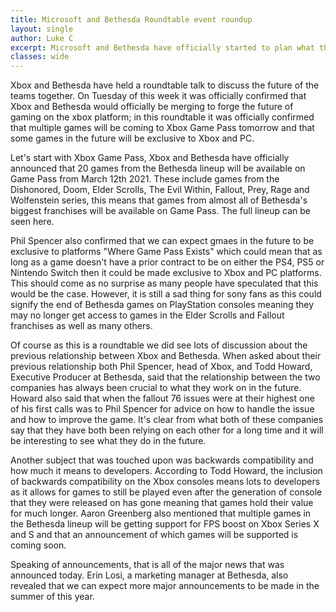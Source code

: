 ```yaml
---
title: Microsoft and Bethesda Roundtable event roundup
layout: single
author: Luke C
excerpt: Microsoft and Bethesda have officially started to plan what they will do together
classes: wide
---
```


Xbox and Bethesda have held a roundtable talk to discuss the future of the teams together. On Tuesday of this week it was officially confirmed that Xbox and Bethesda would officially be merging to forge the future of gaming on the xbox platform; in this roundtable it was officially confirmed that multiple games will be coming to Xbox Game Pass tomorrow and that some games in the future will be exclusive to Xbox and PC.

Let's start with Xbox Game Pass, Xbox and Bethesda have officially announced that 20 games from the Bethesda lineup will be available on Game Pass from March 12th 2021. These include games from the Dishonored, Doom, Elder Scrolls, The Evil Within, Fallout, Prey, Rage and Wolfenstein series, this means that games from almost all of Bethesda's biggest franchises will be available on Game Pass. The full lineup can be seen here.

Phil Spencer also confirmed that we can expect gmaes in the future to be exclusive to platforms "Where Game Pass Exists" which could mean that as long as a game doesn't have a prior contract to be on either the PS4, PS5 or Nintendo Switch then it could be made exclusive to Xbox and PC platforms. This should come as no surprise as many people have speculated that this would be the case. However, it is still a sad thing for sony fans as this could signify the end of Bethesda games on PlayStation consoles meaning they may no longer get access to games in the Elder Scrolls and Fallout franchises as well as many others.

Of course as this is a roundtable we did see lots of discussion about the previous relationship between Xbox and Bethesda. When asked about their previous relationship both Phil Spencer, head of Xbox, and Todd Howard, Executive Producer at Bethesda, said that the relationship between the two companies has always been crucial to what they work on in the future. Howard also said that when the fallout 76 issues were at their highest one of his first calls was to Phil Spencer for advice on how to handle the issue and how to improve the game. It's clear from what both of these companies say that they have both been relying on each other for a long time and it will be interesting to see what they do in the future.

Another subject that was touched upon was backwards compatibility and how much it means to developers. According to Todd Howard, the inclusion of backwards compatibility on the Xbox consoles means lots to developers as it allows for games to still be played even after the generation of console that they were released on has gone meaning that games hold their value for much longer. Aaron Greenberg also mentioned that multiple games in the Bethesda lineup will be getting support for FPS boost on Xbox Series X and S and that an announcement of which games will be supported is coming soon.

Speaking of announcements, that is all of the major news that was announced today. Erin Losi, a marketing manager at Bethesda, also revealed that we can expect more major announcements to be made in the summer of this year.